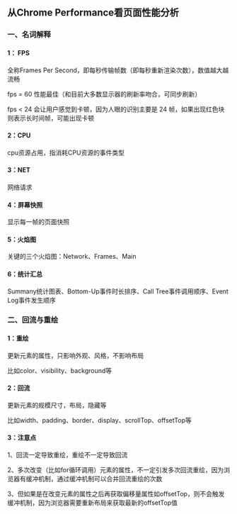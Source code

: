## 从Chrome Performance看页面性能分析

### 一、名词解释

#### 1： FPS

全称Frames Per Second，即每秒传输帧数（即每秒重新渲染次数），数值越大越流畅

fps = 60 性能最佳（和目前大多数显示器的刷新率吻合，可同步刷新）

fps < 24 会让用户感觉到卡顿，因为人眼的识别主要是 24 帧，如果出现红色块则表示长时间帧，可能出现卡顿

#### 2：CPU

cpu资源占用，指消耗CPU资源的事件类型

#### 3：NET

网络请求

#### 4：屏幕快照

显示每一帧的页面快照

#### 5：火焰图

关键的三个火焰图：Network、Frames、Main

#### 6：统计汇总

Summany统计图表、Bottom-Up事件时长排序、Call Tree事件调用顺序、Event Log事件发生顺序

### 二、回流与重绘

#### 1：重绘

更新元素的属性，只影响外观、风格，不影响布局

比如color、visibility、background等

#### 2：回流

更新元素的规模尺寸，布局，隐藏等

比如width、padding、border、display、scrollTop、offsetTop等

#### 3：注意点

1、回流一定导致重绘，重绘不一定导致回流

2、多次改变（比如for循环调用）元素的属性，不一定引发多次回流重绘，因为浏览器有缓冲机制，通过缓冲机制可以合并回流重绘的次数

3、但如果是在改变元素的属性之后再获取偏移量属性如offsetTop，则不会触发缓冲机制，因为浏览器需要重新布局来获取最新的offsetTop值